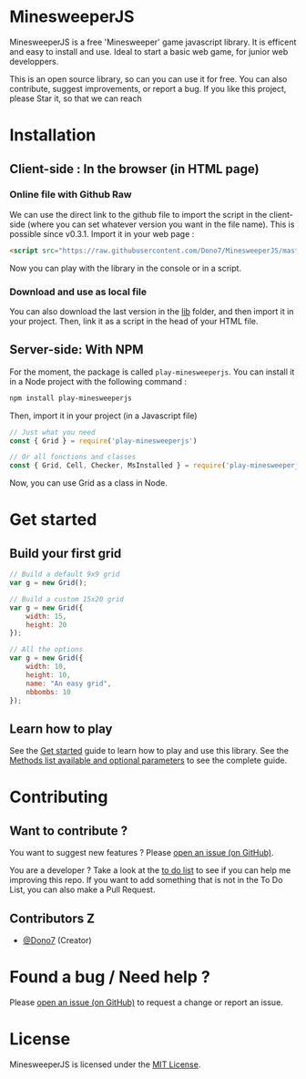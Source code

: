 # MinesweeperJS

MinesweeperJS is a free 'Minesweeper' game javascript library. 
It is efficent and easy to install and use. Ideal to start a basic web game, for junior web developpers.

This is an open source library, so can you can use it for free. You can also contribute, suggest improvements, or report a bug.  If you like this project, please Star it, so that we can reach 

# Installation

## Client-side : In the browser (in HTML page)

### Online file with Github Raw

We can use the direct link to the github file to import the script in the client-side (where you can set whatever version you want in the file name). This is possible since v0.3.1. Import it in your web page :

```html
<script src="https://raw.githubusercontent.com/Dono7/MinesweeperJS/master/lib/client-0.3.1.min.js"></script>
```

Now you can play with the library in the console or in a script.

### Download and use as local file

You can also download the last version in the [lib](lib/) folder, and then import it in your project. Then, link it as a script in the head of your HTML file.
 
## Server-side: With NPM
For the moment, the package is called `play-minesweeperjs`. You can install it in a Node project with the following command :
```bash
npm install play-minesweeperjs
```
Then, import it in your project (in a Javascript file)
```js
// Just what you need
const { Grid } = require('play-minesweeperjs')

// Or all fonctions and classes
const { Grid, Cell, Checker, MsInstalled } = require('play-minesweeperjs')
```
Now, you can use Grid as a class in Node.

# Get started

## Build your first grid

```js
// Build a default 9x9 grid
var g = new Grid(); 

// Build a custom 15x20 grid
var g = new Grid({
    width: 15,
    height: 20
}); 

// All the options
var g = new Grid({
    width: 10,
    height: 10,
    name: "An easy grid",
    nbbombs: 10
}); 
```

## Learn how to play

See the [Get started](doc/GetStarted.md) guide to learn how to play and use this library.
See the [Methods list available and optional parameters](doc/MethodsList.md) to see the complete guide.


# Contributing

## Want to contribute ?

You want to suggest new features ? Please [open an issue (on GitHub)](https://github.com/Dono7/MinesweeperJS/issues).

You are a developer ? Take a look at the [to do list](https://trello.com/b/tyBP7IQ0/minesweeperjs-todo-list) to see if you can help me improving this repo. 
If you want to add something that is not in the To Do List, you can also make a Pull Request.

## Contributors Z

- [@Dono7](https://github.com/Dono7) (Creator)

# Found a bug / Need help ?

Please [open an issue (on GitHub)](https://github.com/Dono7/MinesweeperJS/issues) to request a change or report an issue.

# License

MinesweeperJS is licensed under the [MIT License](LICENSE).
